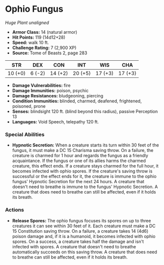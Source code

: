 # Ophio Fungus

*Huge* *Plant* *unaligned*

- **Armor Class:** 14 (natural armor)
- **Hit Points:** 119 (14d12+28)
- **Speed:** walk 10 ft.
- **Challenge Rating:** 7 (2,900 XP)
- **Source:** Tome of Beasts 2, page 283

| STR | DEX | CON | INT | WIS | CHA |
| --- | --- | --- | --- | --- | --- |
| 10 (+0) | 6 (-2) | 14 (+2) | 20 (+5) | 17 (+3) | 17 (+3) |

- **Damage Vulnerabilities:** fire
- **Damage Immunities:** poison, psychic
- **Damage Resistances:** bludgeoning, piercing
- **Condition Immunities:** blinded, charmed, deafened, frightened, poisoned, prone
- **Senses:** blindsight 120 ft. (blind beyond this radius), passive Perception 13
- **Languages:** Void Speech, telepathy 120 ft.

### Special Abilities

- **Hypnotic Secretion:** When a creature starts its turn within 30 feet of the fungus, it must make a DC 15 Charisma saving throw. On a failure, the creature is charmed for 1 hour and regards the fungus as a friendly acquaintance. If the fungus or one of its allies harms the charmed creature, this effect ends. If a creature stays charmed for the full hour, it becomes infected with ophio spores. If the creature's saving throw is successful or the effect ends for it, the creature is immune to the ophio fungus' Hypnotic Secretion for the next 24 hours. A creature that doesn't need to breathe is immune to the fungus' Hypnotic Secretion. A creature that does need to breathe can still be affected, even if it holds its breath.

### Actions

- **Release Spores:** The ophio fungus focuses its spores on up to three creatures it can see within 30 feet of it. Each creature must make a DC 15 Constitution saving throw. On a failure, a creature takes 14 (4d6) poison damage and, if it is a humanoid, it becomes infected with ophio spores. On a success, a creature takes half the damage and isn't infected with spores. A creature that doesn't need to breathe automatically succeeds on this saving throw. A creature that does need to breathe can still be affected, even if it holds its breath.


